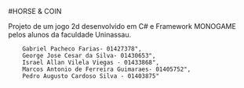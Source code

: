 #HORSE & COIN

Projeto de um jogo 2d desenvolvido em C# e Framework MONOGAME pelos alunos da faculdade Uninassau.

        Gabriel Pacheco Farias- 01427378",
        George Jose Cesar da Silva- 01430653",
        Israel Allan Vilela Viegas - 01433868",
        Marcos Antonio de Ferreira Guimaraes- 01405752",
        Pedro Augusto Cardoso Silva - 01403875"
